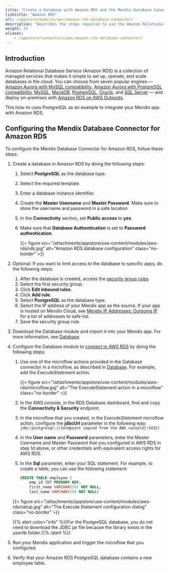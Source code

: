 ```yaml
---
title: "Create a Database with Amazon RDS and the Mendix Database Connector"
linktitle: "Amazon RDS"
url: /appstore/modules/aws/amazon-rds-database-connector/
description: "Describes the steps required to use the Amazon Relational Database Service (RDS) with the Mendix Database Connector."
weight: 20
aliases:
    - /appstore/connectors/aws/amazon-rds-database-connector/
---
```


## Introduction

Amazon Relational Database Service (Amazon RDS) is a collection of managed services that makes it simple to set up, operate, and scale databases in the cloud. You can choose from seven popular engines — [Amazon Aurora with MySQL compatibility](https://aws.amazon.com/rds/aurora/?pg=ln&sec=hiw), [Amazon Aurora with PostgreSQL compatibility](https://aws.amazon.com/rds/aurora/?pg=ln&sec=hiw), [MySQL](https://aws.amazon.com/rds/mysql/?pg=ln&sec=hiw), [MariaDB](https://aws.amazon.com/rds/mariadb/?pg=ln&sec=hiw), [PostgreSQL](https://aws.amazon.com/rds/postgresql/?pg=ln&sec=hiw), [Oracle](https://aws.amazon.com/rds/oracle/?pg=ln&sec=hiw), and [SQL Server](https://aws.amazon.com/rds/sqlserver/?pg=ln&sec=hiw) — and deploy on-premises with [Amazon RDS on AWS Outposts](https://aws.amazon.com/rds/outposts/?pg=ln&sec=hiw).

This how-to uses PostgreSQL as an example to integrate your Mendix app with Amazon RDS.

## Configuring the Mendix Database Connector for Amazon RDS

To configure the Mendix Database Connector for Amazon RDS, follow these steps: 

1. Create a database in Amazon RDS by doing the following steps:
    1. Select **PostgreSQL** as the database type.
    2. Select the required template.
    3. Enter a database instance identifier. 
    4. Create the **Master Username** and **Master Password**. 
    Make sure to store the username and password in a safe location.
    5. In the **Connectivity** section, set **Public access** to **yes**.
    6. Make sure that **Database Authentication** is set to **Password authentication**.

        {{< figure src="/attachments/appstore/use-content/modules/aws-rds/rds.jpg" alt="Amazon RDS database configuration" class="no-border" >}}

2. Optional: If you want to limit access to the database to specific apps, do the following steps:
    1. After the database is created, access the [security group rules](https://docs.aws.amazon.com/vpc/latest/userguide/VPC_SecurityGroups.html#SecurityGroupRules).
    2. Select the first security group.
    3. Click **Edit inbound rules**.
    4. Click **Add rule**.
    5. Select **PostgreSQL** as the database type.
    6. Select the IP address of your Mendix app as the source. If your app is hosted on Mendix Cloud, see [Mendix IP Addresses: Outgoing IP](/developerportal/deploy/mendix-ip-addresses/#outgoing) for a list of addresses to safe-list.
    7. Save the security group rule.
3. Download the Database module and import it into your Mendix app. For more information, see [Database](/appstore/modules/database-connector/).
4. Configure the Database module to [connect to AWS RDS](https://docs.aws.amazon.com/AmazonRDS/latest/UserGuide/USER_ConnectToPostgreSQLInstance.html#USER_ConnectToPostgreSQLInstance.JDBCDriverPostgreSQL) by doing the following steps:
    1. Use one of the microflow actions provided in the Database connector in a microflow, as described in [Database](/appstore/modules/database-connector/).
        For example, add the *ExecuteStatement* action.

        {{< figure src="/attachments/appstore/use-content/modules/aws-rds/microflow.jpg" alt="The ExecuteStatement action in a microflow" class="no-border" >}}

    2. In the AWS console, in the RDS Database dashboard, find and copy the **Connectivity & Security** endpoint.
    3. In the microflow that you created, in the *ExecuteStatement* microflow action, configure the **jdbcUrl** parameter in the following way: `jdbc:postgresql://{endpoint copied from the AWS console}:5432/`
    4. In the **User name** and **Password** parameters, enter the Master Username and Master Password that you configured in AWS RDS in step 1d above, or other credentials with equivalent access rights for AWS RDS. 
    5. In the **Sql** parameter, enter your SQL statement.
        For example, to create a table, you can use the following statement:

        ```sql {linenos=false}
        CREATE TABLE employee (
            emp_id INT PRIMARY KEY,
            first_name VARCHAR(50) NOT NULL,
            last_name VARCHAR(50) NOT NULL)
        ```

    {{< figure src="/attachments/appstore/use-content/modules/aws-rds/setup.jpg" alt="The Execute Statement configuration dialog" class="no-border" >}}

    {{% alert color="info" %}}For the PostgreSQL database, you do not need to download the JDBC jar file because the library exists in the *userlib* folder.{{% /alert %}}

5. Run your Mendix application and trigger the microflow that you configured.
6. Verify that your Amazon RDS PostgreSQL database contains a new employee table.
